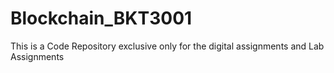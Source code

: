 # Blockchain_BKT3001
This is a Code Repository exclusive only for the digital assignments and Lab Assignments 
